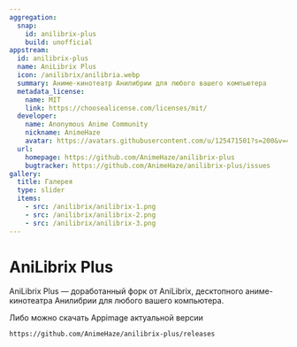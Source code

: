 ```yaml
---
aggregation:
  snap:
    id: anilibrix-plus
    build: unofficial
appstream:
  id: anilibrix-plus
  name: AniLibrix Plus
  icon: /anilibrix/anilibria.webp
  summary: Аниме-кинотеатр Анилибрии для любого вашего компьютера
  metadata_license:
    name: MIT
    link: https://choosealicense.com/licenses/mit/
  developer:
    name: Anonymous Anime Community
    nickname: AnimeHaze
    avatar: https://avatars.githubusercontent.com/u/125471501?s=200&v=4
  url:
    homepage: https://github.com/AnimeHaze/anilibrix-plus
    bugtracker: https://github.com/AnimeHaze/anilibrix-plus/issues
gallery:
  title: Галерея
  type: slider
  items:
    - src: /anilibrix/anilibrix-1.png
    - src: /anilibrix/anilibrix-2.png
    - src: /anilibrix/anilibrix-3.png
---
```


# AniLibrix Plus

AniLibrix Plus — доработанный форк от AniLibrix, десктопного аниме-кинотеатра Анилибрии для любого вашего компьютера.

<AGWGallery />

<!--@include: @apps/.parts/install/content-snap.md-->

Либо можно скачать Appimage актуальной версии

```
https://github.com/AnimeHaze/anilibrix-plus/releases
```
